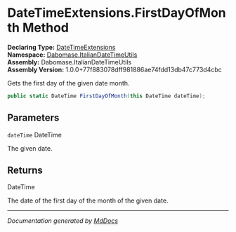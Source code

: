 ﻿<!--  
  <auto-generated>   
    The contents of this file were generated by a tool.  
    Changes to this file may be list if the file is regenerated  
  </auto-generated>   
-->

# DateTimeExtensions.FirstDayOfMonth Method

**Declaring Type:** [DateTimeExtensions](../index.md)  
**Namespace:** [Dabomase.ItalianDateTimeUtils](../../index.md)  
**Assembly:** Dabomase.ItalianDateTimeUtils  
**Assembly Version:** 1.0.0+77f883078dff981886ae74fdd13db47c773d4cbc

Gets the first day of the given date month.

```csharp
public static DateTime FirstDayOfMonth(this DateTime dateTime);
```

## Parameters

`dateTime`  DateTime

The given date.

## Returns

DateTime

The date of the first day of the month of the given date.

___

*Documentation generated by [MdDocs](https://github.com/ap0llo/mddocs)*
